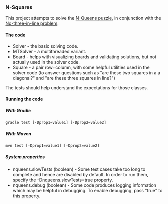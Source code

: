 ### N-Squares

This project attempts to solve the [N-Queens puzzle](https://en.wikipedia.org/wiki/Eight_queens_puzzle), in conjunction with the [No-three-in-line problem](https://en.wikipedia.org/wiki/No-three-in-line_problem).

#### The code

* Solver - the basic solving code.
* MTSolver - a multithreaded variant.
* Board - helps with visualizing boards and validating solutions, but not actually used in the solver code. 
* Square - a pair row+column, with some helpful utilities used in the solver code (to answer questions such as "are these two squares in a a diagonal?" and "are these three squares in line?")

The tests should help understand the expectations for those classes.

#### Running the code

##### With Gradle

```
gradle test [-Dprop1=value1] [-Dprop2=value2]
```

##### With Maven
```
mvn test [-Dprop1=value1] [-Dprop2=value2]
```


##### System properties

* nqueens.slowTests (boolean) - Some test cases take too long to complete and hence are disabled by default. In order to run them, specify the -Dnqueens.slowTests=true property.
* nqueens.debug (boolean) - Some code produces logging information which may be helpful in debugging. To enable debugging, pass "true" to this property. 

